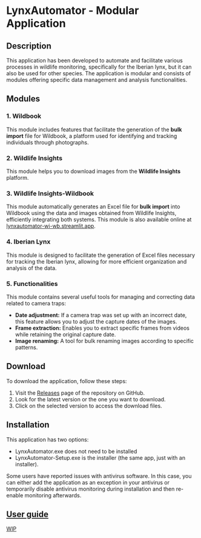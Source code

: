 # LynxAutomator - Modular Application

## Description

This application has been developed to automate and facilitate various processes in wildlife monitoring, specifically for the Iberian lynx, but it can also be used for other species. The application is modular and consists of modules offering specific data management and analysis functionalities.

## Modules

### 1. Wildbook

This module includes features that facilitate the generation of the **bulk import** file for Wildbook, a platform used for identifying and tracking individuals through photographs.

### 2. Wildlife Insights

This module helps you to download images from the **Wildlife Insights** platform.

### 3. Wildlife Insights-Wildbook

This module automatically generates an Excel file for **bulk import** into Wildbook using the data and images obtained from Wildlife Insights, efficiently integrating both systems.
This module is also available online at [lynxautomator-wi-wb.streamlit.app](https://lynxautomator-wi-wb.streamlit.app/).

### 4. Iberian Lynx

This module is designed to facilitate the generation of Excel files necessary for tracking the Iberian lynx, allowing for more efficient organization and analysis of the data.

### 5. Functionalities

This module contains several useful tools for managing and correcting data related to camera traps:

- **Date adjustment:** If a camera trap was set up with an incorrect date, this feature allows you to adjust the capture dates of the images.
- **Frame extraction:** Enables you to extract specific frames from videos while retaining the original capture date.
- **Image renaming:** A tool for bulk renaming images according to specific patterns.


## Download 

To download the application, follow these steps:

1. Visit the [Releases](https://github.com/antonalvarezbc/LynxAutomator/releases/) page of the repository on GitHub.
2. Look for the latest version or the one you want to download.
3. Click on the selected version to access the download files.

## Installation

This application has two options:
- LynxAutomator.exe does not need to be installed
- LynxAutomator-Setup.exe is the installer (the same app, just with an installer).

Some users have reported issues with antivirus software. In this case, you can either add the application as an exception in your antivirus or temporarily disable antivirus monitoring during installation and then re-enable monitoring afterwards.

## [User guide](https://github.com/antonalvarezbc/LynxAutomator/blob/main/WIP%20LynxAutomator%20GUIDE%20.docx) 

[WIP](https://github.com/antonalvarezbc/LynxAutomator/blob/main/WIP%20LynxAutomator%20GUIDE%20.docx)

